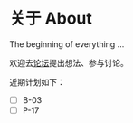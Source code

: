 # 关于 About

The beginning of everything ...

欢迎去[论坛][1]提出想法、参与讨论。

近期计划如下：

- [ ] B-03
- [ ] P-17

[1]:https://github.com/fimik-dev/planning/discussions/
